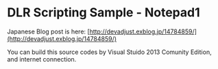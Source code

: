 DLR Scripting Sample - Notepad1
=============================

Japanese Blog post is here: [http://devadjust.exblog.jp/14784859/](http://devadjust.exblog.jp/14784859/)

You can build this source codes by Visual Stuido 2013 Comunity Edition, and internet connection.
